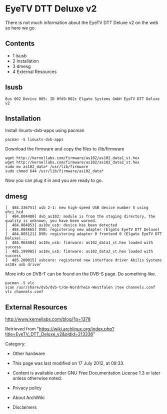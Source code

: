 EyeTV DTT Deluxe v2
===================

There is not much information about the EyeTV DTT Deluxe v2 on the web
so here we go.

Contents
--------

-   1 lsusb
-   2 Installation
-   3 dmesg
-   4 External Resources

lsusb
-----

    Bus 002 Device 005: ID 0fd9:002c Elgato Systems GmbH EyeTV DTT Deluxe v2

Installation
------------

Install linuxtv-dvb-apps using pacman

    pacman -S linuxtv-dvb-apps

Download the firmware and copy the files to /lib/firmware

    wget http://kernellabs.com/firmware/as102/as102_data1_st.hex
    wget http://kernellabs.com/firmware/as102/as102_data2_st.hex
    sudo mv as102_data* /usr/lib/firmware 
    sudo chmod 644 /usr/lib/firmware/as102_data*

Now you can plug it in and you are ready to go.

dmesg
-----

    [  484.336751] usb 2-1: new high-speed USB device number 5 using ehci_hcd
    [  484.804400] dvb_as102: module is from the staging directory, the quality is unknown, you have been warned.
    [  484.804853] as10x_usb: device has been detected
    [  484.804865] DVB: registering new adapter (Elgato EyeTV DTT Deluxe)
    [  484.805121] DVB: registering adapter 0 frontend 0 (Elgato EyeTV DTT Deluxe)...
    [  484.964484] as10x_usb: fimrware: as102_data1_st.hex loaded with success
    [  485.199985] as10x_usb: fimrware: as102_data2_st.hex loaded with success
    [  485.200015] usbcore: registered new interface driver Abilis Systems as10x usb driver

More info on DVB-T can be found on the DVB-S page. Do something like.

    pacman -S vlc
    scan /usr/share/dvb/dvb-t/de-Nordrhein-Westfalen |tee channels.conf
    vlc channels.conf 

External Resources
------------------

http://www.kernellabs.com/blog/?p=1378

Retrieved from
"https://wiki.archlinux.org/index.php?title=EyeTV_DTT_Deluxe_v2&oldid=213336"

Category:

-   Other hardware

-   This page was last modified on 17 July 2012, at 09:33.
-   Content is available under GNU Free Documentation License 1.3 or
    later unless otherwise noted.
-   Privacy policy
-   About ArchWiki
-   Disclaimers
